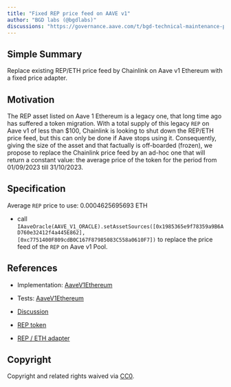 ```yaml
---
title: "Fixed REP price feed on AAVE v1"
author: "BGD labs (@bgdlabs)"
discussions: "https://governance.aave.com/t/bgd-technical-maintenance-proposals/15274"
---
```


## Simple Summary

Replace existing REP/ETH price feed by Chainlink on Aave v1 Ethereum with a fixed price adapter.

## Motivation

The REP asset listed on Aave 1 Ethereum is a legacy one, that long time ago has suffered a token migration.
With a total supply of this legacy `REP` on Aave v1 of less than $100, Chainlink is looking to shut down the REP/ETH price feed, but this can only be done if Aave stops using it.
Consequently, giving the size of the asset and that factually is off-boarded (frozen), we propose to replace the Chainlink price feed by an ad-hoc one that will return a constant value: the average price of the token for the period from 01/09/2023 till 31/10/2023.

## Specification

Average `REP` price to use: 0.0004625695693 ETH

- call `IAaveOracle(AAVE_V1_ORACLE).setAssetSources([0x1985365e9f78359a9B6AD760e32412f4a445E862], [0xc7751400F809cdB0C167F87985083C558a0610F7])` to replace the price feed of the `REP` on Aave v1 Pool.

## References

- Implementation: [AaveV1Ethereum](https://github.com/bgd-labs/aave-proposals-v3/blob/main/src/20231031_AaveV2Ethereum_FixedREPPriceFeed/AaveV2Ethereum_FixedREPPriceFeedOnAAVEV1_20231031.sol)
- Tests: [AaveV1Ethereum](https://github.com/bgd-labs/aave-proposals-v3/blob/main/src/20231031_AaveV2Ethereum_FixedREPPriceFeedOnAAVEV1/AaveV1Ethereum_FixedREPPriceFeed_20231031.t)
- [Discussion](https://governance.aave.com/t/bgd-technical-maintenance-proposals/15274)

- [REP token](https://etherscan.io/address/0x1985365e9f78359a9B6AD760e32412f4a445E862)
- [REP / ETH adapter](https://github.com/bgd-labs/cl-synchronicity-price-adapter/blob/main/src/contracts/RepFixedPriceAdapter.sol)

## Copyright

Copyright and related rights waived via [CC0](https://creativecommons.org/publicdomain/zero/1.0/).
